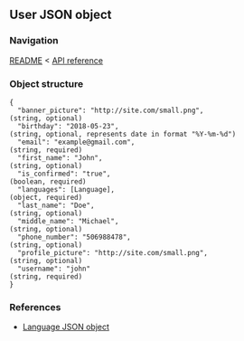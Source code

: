 ## User JSON object

### Navigation
[README](../../README.md)
<
[API reference](../api_reference.md)

### Object structure
```
{
  "banner_picture": "http://site.com/small.png",                                (string, optional)
  "birthday": "2018-05-23",                                                     (string, optional, represents date in format "%Y-%m-%d")
  "email": "example@gmail.com",                                                 (string, required)
  "first_name": "John",                                                         (string, optional)
  "is_confirmed": "true",                                                       (boolean, required)
  "languages": [Language],                                                      (object, required)
  "last_name": "Doe",                                                           (string, optional)
  "middle_name": "Michael",                                                     (string, optional)
  "phone_number": "506988478",                                                  (string, optional)
  "profile_picture": "http://site.com/small.png",                               (string, optional)
  "username": "john"                                                            (string, required)
}
```

### References
- [Language JSON object](../../../json_objects/language.md)
